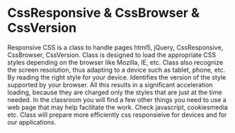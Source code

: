 CssResponsive & CssBrowser & CssVersion
=============

Responsive CSS is a class to handle pages html5, jQuery, CssResponsive, CssBrowser, CssVersion. Class is designed to load the appropriate CSS styles depending on the browser like Mozilla, IE, etc. Class also recognize the screen resolution, thus adapting to a device such as tablet, phone, etc. By reading the right style for your device. Identifies the version of the style supported by your browser. All this results in a significant acceleration loading, because they are charged only the styles that are just at the time needed. In the classroom you will find a few other things you need to use a web page that may help facilitate the work. Check javascript, cookiesmedia etc. Class will prepare more efficiently css responsieive for devices and for our applications.
